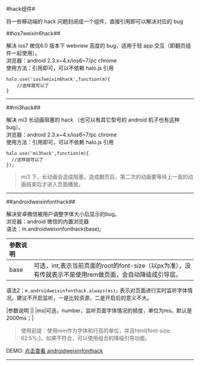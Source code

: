 #hack组件#

将一些移动端的 hack 问题封闭成一个组件，直接引用即可以解决对应的 bug

##ios7weixin6hack##

解决 ios7 微信6.0 版本下 webview 高度的 bug，适用于轻 app 交互（即翻页组件一起使用）。  
浏览器：android 2.3.x~4.x/ios6~7/pc chrome  
使用方法：引用即可，可以不依赖 halo.js 引用

```
halo.use('ios7weixin6hack',function(m){
    //这样就可以了
}
```

-----------------------------------------------------------------------

##mi3hack##

解决 mi3 长动画阻塞的 hack （也可以有其它型号的 android 机子也有这种 bug）。  
浏览器：android 2.3.x~4.x/ios6~7/pc chrome  
使用方法：引用即可，可以不依赖 halo.js 引用

```
halo.use('mi3hack',function(m){
  //这样就可以了
});
```

>mi3 下，长动画会造成阻塞。造成翻页后，第二次的动画要等待上一面的动画结束后才进入页面播放。

----------------------------------------------------------------------

##androidweixinfonthack##

解决安卓微信被用户调整字体大小后显示的bug。  
浏览器：android 微信的内置浏览器  
语法：m.androidweixinfonthack(base);

|参数说明	||
|:----|:----|
|base|可选，int,表示当前页面的root的font-size（以px为准），没有传就表示不是使用rem做页面，会自动降级成引导层。|

语法2：`m.androidweixinfonthack.always(ms);` 表示对页面进行实时监听字体情况。建议不开启监听，一是比较资源，二是开启后的意义不大。

|参数说明	||
|ms|可选，number，监听页面字体情况的频度，单位为ms。默认是2000ms；|

>使用前提：使用rem作为字体和行高的单位，并且html{font-size: 62.5%;}。如果不符合，可以使用组合的降级引导功能。

DEMO: [点击查看 androidweixinfonthack](http://jdc.jd.com/halo/demo/androidweixinfonthack.html)

----------------------------------------------------------------------
